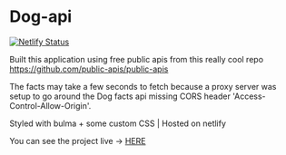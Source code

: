 # Dog-api

[![Netlify Status](https://api.netlify.com/api/v1/badges/e5759852-4e32-4156-bde4-fbb44e9af446/deploy-status)](https://app.netlify.com/sites/quizzical-galileo-ab85bf/deploys)

Built this application using free public apis from this really cool repo
https://github.com/public-apis/public-apis

The facts may take a few seconds to fetch because a proxy server was setup to go around the Dog facts api missing CORS header 'Access-Control-Allow-Origin'. 

Styled with bulma + some custom CSS | Hosted on netlify

You can see the project live -> [HERE](https://quizzical-galileo-ab85bf.netlify.app/)
